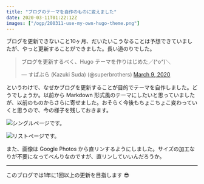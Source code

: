 ```yaml
---
title: "ブログのテーマを自作のものに変えました"
date: 2020-03-11T01:22:12Z
images: ["/ogp/200311-use-my-own-hugo-theme.png"]
---
```


ブログを更新できないこと10ヶ月、だいたいこうなることは予想できていましたが、やっと更新することができました。長い道のりでした。

<blockquote class="twitter-tweet"><p lang="ja" dir="ltr">ブログを更新するべく、Hugo テーマを作りはじめた／(^o^)＼</p>&mdash; すぱぶら (Kazuki Suda) (@superbrothers) <a href="https://twitter.com/superbrothers/status/1237041738138537985?ref_src=twsrc%5Etfw">March 9, 2020</a></blockquote> <script async src="https://platform.twitter.com/widgets.js" charset="utf-8"></script>

というわけで、なぜかブログを更新することが目的でテーマを自作しました。どうでしょうか。以前から Markdown 形式風のテーマにしたいと思っていましたが、以前のものからさらに寄せました。おそらく今後もちょこちょこ変わっていくと思うので、今の様子を残しておきます。

![シングルページです。](https://lh3.googleusercontent.com/OJmD4CwvYMpuRJht4S4c7z7oZgM-pkxtt0524aV2odjMji8eFaARxSb7Buthm4z92AThjESPbyi7CCxNEdqYPUUDOqKoWpA5ZmRScbKBpLMxPIYiKDBVVVBDXzeqJjJWZIhvdKvdRYc=w900)

![リストページです。](https://lh3.googleusercontent.com/hmWbrOpJTS5P_9725gb2cIf-I5UQ35nLsHG2jkd_UY4BzQ0WarE-ChLhQPsA5SYrnBPzlbpFLUOzwjrFc_KyQOle3j3t407ZCmf5eI5qtcQTpAncj-wU-NBv4VLDwTzchdjgCsJFFi4=w900)

また、画像は Google Photos から直リンするようにしました。サイズの加工なりが不要になってべんりなのですが、直リンしていいんだろうか。

---

このブログでは1年に1回以上の更新を目指します :sunglasses:
